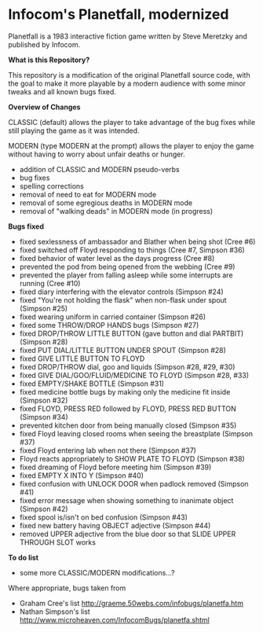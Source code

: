 # Infocom's Planetfall, modernized

Planetfall is a 1983 interactive fiction game written by Steve Meretzky and published by Infocom.

__What is this Repository?__

This repository is a modification of the original Planetfall source code, with the goal to make it more playable by a modern audience with some minor tweaks and all known bugs fixed.

__Overview of Changes__

CLASSIC (default) allows the player to take advantage of the bug fixes while still playing the game as it was intended.

MODERN (type MODERN at the prompt) allows the player to enjoy the game without having to worry about unfair deaths or hunger.

* addition of CLASSIC and MODERN pseudo-verbs
* bug fixes
* spelling corrections
* removal of need to eat for MODERN mode
* removal of some egregious deaths in MODERN mode
* removal of "walking deads" in MODERN mode (in progress)

__Bugs fixed__

* fixed sexlessness of ambassador and Blather when being shot (Cree #6)
* fixed switched off Floyd responding to things (Cree #7, Simpson #36)
* fixed behavior of water level as the days progress (Cree #8)
* prevented the pod from being opened from the webbing (Cree #9)
* prevented the player from falling asleep while some interrupts are running (Cree #10)
* fixed diary interfering with the elevator controls (Simpson #24)
* fixed "You're not holding the flask" when non-flask under spout (Simpson #25)
* fixed wearing uniform in carried container (Simpson #26)
* fixed some THROW/DROP HANDS bugs (Simpson #27)
* fixed DROP/THROW LITTLE BUTTON (gave button and dial PARTBIT) (Simpson #28)
* fixed PUT DIAL/LITTLE BUTTON UNDER SPOUT (Simpson #28)
* fixed GIVE LITTLE BUTTON TO FLOYD
* fixed DROP/THROW dial, goo and liquids (Simpson #28, #29, #30)
* fixed GIVE DIAL/GOO/FLUID/MEDICINE TO FLOYD (Simpson #28, #33)
* fixed EMPTY/SHAKE BOTTLE (Simpson #31)
* fixed medicine bottle bugs by making only the medicine fit inside (Simpson #32)
* fixed FLOYD, PRESS RED followed by FLOYD, PRESS RED BUTTON (Simpson #34)
* prevented kitchen door from being manually closed (Simpson #35)
* fixed Floyd leaving closed rooms when seeing the breastplate (Simpson #37)
* fixed Floyd entering lab when not there (Simpson #37)
* Floyd reacts appropriately to SHOW PLATE TO FLOYD (Simpson #38)
* fixed dreaming of Floyd before meeting him (Simpson #39)
* fixed EMPTY X INTO Y (Simpson #40)
* fixed confusion with UNLOCK DOOR when padlock removed (Simpson #41)
* fixed error message when showing something to inanimate object (Simpson #42)
* fixed spool is/isn't on bed confusion (Simpson #43)
* fixed new battery having OBJECT adjective (Simpson #44)
* removed UPPER adjective from the blue door so that SLIDE UPPER THROUGH SLOT works

__To do list__

* some more CLASSIC/MODERN modifications...?

Where appropriate, bugs taken from
* Graham Cree's list http://graeme.50webs.com/infobugs/planetfa.htm
* Nathan Simpson's list http://www.microheaven.com/InfocomBugs/planetfa.shtml
